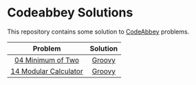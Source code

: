 # Codeabbey Solutions
 
This repository contains some solution to [CodeAbbey](https://www.codeabbey.com/) problems.

| Problem | Solution |
| :-: | :-: |
| [04 Minimum of Two](https://www.codeabbey.com/index/task_view/min-of-two) | [Groovy](https://github.com/dsernag/CodeabbeySolutions/problem004.groovy) |
| [14 Modular Calculator](https://www.codeabbey.com/index/task_view/modular-calculator) | [Groovy](https://github.com/dsernag/CodeabbeySolutions/problem014.groovy) |